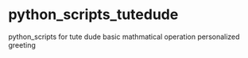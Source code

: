 # python_scripts_tutedude
python_scripts for tute dude
basic mathmatical operation
personalized greeting
